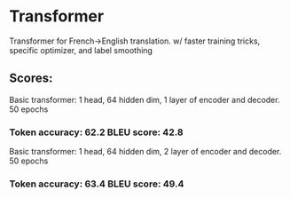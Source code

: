 # Transformer
Transformer for French->English translation. w/ faster training tricks, specific optimizer, and label smoothing

## Scores:
Basic transformer: 1 head, 64 hidden dim, 1 layer of encoder and decoder. 50 epochs

### Token accuracy: 62.2    BLEU score: 42.8

Basic transformer: 1 head, 64 hidden dim, 2 layer of encoder and decoder. 50 epochs

### Token accuracy: 63.4    BLEU score: 49.4
